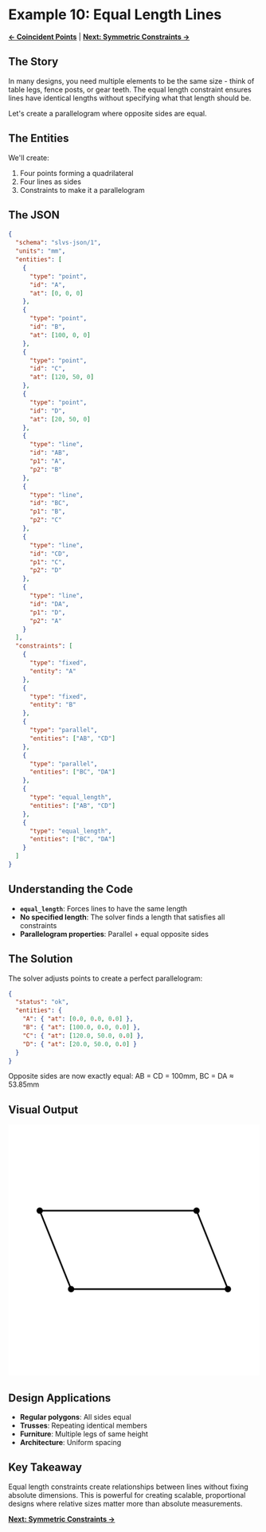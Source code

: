 # Example 10: Equal Length Lines

**[← Coincident Points](09_coincident.md)** | **[Next: Symmetric Constraints →](11_symmetric.md)**

## The Story

In many designs, you need multiple elements to be the same size - think of table legs, fence posts, or gear teeth. The equal length constraint ensures lines have identical lengths without specifying what that length should be.

Let's create a parallelogram where opposite sides are equal.

## The Entities

We'll create:
1. Four points forming a quadrilateral
2. Four lines as sides
3. Constraints to make it a parallelogram

## The JSON

```json
{
  "schema": "slvs-json/1",
  "units": "mm",
  "entities": [
    {
      "type": "point",
      "id": "A",
      "at": [0, 0, 0]
    },
    {
      "type": "point",
      "id": "B",
      "at": [100, 0, 0]
    },
    {
      "type": "point",
      "id": "C",
      "at": [120, 50, 0]
    },
    {
      "type": "point",
      "id": "D",
      "at": [20, 50, 0]
    },
    {
      "type": "line",
      "id": "AB",
      "p1": "A",
      "p2": "B"
    },
    {
      "type": "line",
      "id": "BC",
      "p1": "B",
      "p2": "C"
    },
    {
      "type": "line",
      "id": "CD",
      "p1": "C",
      "p2": "D"
    },
    {
      "type": "line",
      "id": "DA",
      "p1": "D",
      "p2": "A"
    }
  ],
  "constraints": [
    {
      "type": "fixed",
      "entity": "A"
    },
    {
      "type": "fixed",
      "entity": "B"
    },
    {
      "type": "parallel",
      "entities": ["AB", "CD"]
    },
    {
      "type": "parallel",
      "entities": ["BC", "DA"]
    },
    {
      "type": "equal_length",
      "entities": ["AB", "CD"]
    },
    {
      "type": "equal_length",
      "entities": ["BC", "DA"]
    }
  ]
}
```

## Understanding the Code

- **`equal_length`**: Forces lines to have the same length
- **No specified length**: The solver finds a length that satisfies all constraints
- **Parallelogram properties**: Parallel + equal opposite sides

## The Solution

The solver adjusts points to create a perfect parallelogram:

```json
{
  "status": "ok",
  "entities": {
    "A": { "at": [0.0, 0.0, 0.0] },
    "B": { "at": [100.0, 0.0, 0.0] },
    "C": { "at": [120.0, 50.0, 0.0] },
    "D": { "at": [20.0, 50.0, 0.0] }
  }
}
```

Opposite sides are now exactly equal: AB = CD = 100mm, BC = DA ≈ 53.85mm

## Visual Output

![Equal Length](10_equal_length.svg)

## Design Applications

- **Regular polygons**: All sides equal
- **Trusses**: Repeating identical members
- **Furniture**: Multiple legs of same height
- **Architecture**: Uniform spacing

## Key Takeaway

Equal length constraints create relationships between lines without fixing absolute dimensions. This is powerful for creating scalable, proportional designs where relative sizes matter more than absolute measurements.

**[Next: Symmetric Constraints →](11_symmetric.md)**